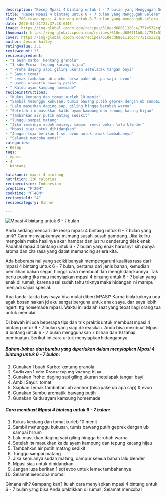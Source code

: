 ```yaml
---
description: "Resep Mpasi 4 bintang untuk 6 - 7 bulan yang Menggugah Selera"
title: "Resep Mpasi 4 bintang untuk 6 - 7 bulan yang Menggugah Selera"
slug: 708-resep-mpasi-4-bintang-untuk-6-7-bulan-yang-menggugah-selera
date: 2020-08-31T23:37:28.644Z
image: https://img-global.cpcdn.com/recipes/610ecd680111b0c4/751x532cq70/mpasi-4-bintang-untuk-6-7-bulan-foto-resep-utama.jpg
thumbnail: https://img-global.cpcdn.com/recipes/610ecd680111b0c4/751x532cq70/mpasi-4-bintang-untuk-6-7-bulan-foto-resep-utama.jpg
cover: https://img-global.cpcdn.com/recipes/610ecd680111b0c4/751x532cq70/mpasi-4-bintang-untuk-6-7-bulan-foto-resep-utama.jpg
author: Jessie Bailey
ratingvalue: 3.1
reviewcount: 13
recipeingredient:
- "1 buah Karbo  kentang granola"
- "1 sdm Prona  tepung kacang hijau"
- " Prohe daging sapi giling ukuran setelapak tangan bayi"
- " Sayur tomat"
- " Lemak tambahan ub anchor bisa pake ub apa saja  evoo"
- " Bumbu aromatik bawang putih"
- " Kaldu ayam kampung homemade"
recipeinstructions:
- "Kukus kentang dan tomat kurleb 10 menit"
- "Sambil menunggu kukusan, tumis bawang putih geprek dengan ub sampai harum"
- "Lalu masukkan daging sapi giling hingga berubah warna"
- "Setelah itu masukkan kaldu ayam kampung dan tepung kacang hijau"
- "Tambahkan air putih matang sedikit"
- "Tunggu sampai matang"
- "Jika semuanya sudah matang, campur semua bahan lalu blender"
- "Mpasi siap untuk dihidangkan"
- "Jangan lupa berikan 1 sdt evoo untuk lemak tambahannya"
- "Selamat mencoba moms!"
categories:
- Resep
tags:
- mpasi
- 4
- bintang

katakunci: mpasi 4 bintang 
nutrition: 220 calories
recipecuisine: Indonesian
preptime: "PT20M"
cooktime: "PT48M"
recipeyield: "4"
recipecategory: Dinner

---
```



![Mpasi 4 bintang untuk 6 - 7 bulan](https://img-global.cpcdn.com/recipes/610ecd680111b0c4/751x532cq70/mpasi-4-bintang-untuk-6-7-bulan-foto-resep-utama.jpg)

Anda sedang mencari ide resep mpasi 4 bintang untuk 6 - 7 bulan yang unik? Cara menyiapkannya memang susah-susah gampang. Jika keliru mengolah maka hasilnya akan hambar dan justru cenderung tidak enak. Padahal mpasi 4 bintang untuk 6 - 7 bulan yang enak harusnya sih punya aroma dan cita rasa yang dapat memancing selera kita.

Ada beberapa hal yang sedikit banyak mempengaruhi kualitas rasa dari mpasi 4 bintang untuk 6 - 7 bulan, pertama dari jenis bahan, kemudian pemilihan bahan segar, hingga cara membuat dan menghidangkannya. Tak perlu pusing jika mau menyiapkan mpasi 4 bintang untuk 6 - 7 bulan yang enak di rumah, karena asal sudah tahu triknya maka hidangan ini mampu menjadi sajian spesial.

Apa tanda-tanda bayi saya bisa mulai diberi MPASI? Karna biola kyknya uda agak bosan makan jd aku sangat berguna untuk anak saya. dan saya lebih ngerti ttg homemade mpasi. Waktu ini adalah saat yang tepat bagi orang tua untuk memulai.


Di bawah ini ada beberapa tips dan trik praktis untuk membuat mpasi 4 bintang untuk 6 - 7 bulan yang siap dikreasikan. Anda bisa membuat Mpasi 4 bintang untuk 6 - 7 bulan menggunakan 7 bahan dan 10 tahap pembuatan. Berikut ini cara untuk menyiapkan hidangannya.

<!--inarticleads1-->

##### Bahan-bahan dan bumbu yang diperlukan dalam menyiapkan Mpasi 4 bintang untuk 6 - 7 bulan:

1. Gunakan 1 buah Karbo:  kentang granola
1. Sediakan 1 sdm Prona:  tepung kacang hijau
1. Gunakan  Prohe: daging sapi giling ukuran setelapak tangan bayi
1. Ambil  Sayur: tomat
1. Siapkan  Lemak tambahan: ub anchor (bisa pake ub apa saja) &amp; evoo
1. Gunakan  Bumbu aromatik: bawang putih
1. Gunakan  Kaldu ayam kampung homemade




<!--inarticleads2-->

##### Cara membuat Mpasi 4 bintang untuk 6 - 7 bulan:

1. Kukus kentang dan tomat kurleb 10 menit
1. Sambil menunggu kukusan, tumis bawang putih geprek dengan ub sampai harum
1. Lalu masukkan daging sapi giling hingga berubah warna
1. Setelah itu masukkan kaldu ayam kampung dan tepung kacang hijau
1. Tambahkan air putih matang sedikit
1. Tunggu sampai matang
1. Jika semuanya sudah matang, campur semua bahan lalu blender
1. Mpasi siap untuk dihidangkan
1. Jangan lupa berikan 1 sdt evoo untuk lemak tambahannya
1. Selamat mencoba moms!




Gimana nih? Gampang kan? Itulah cara menyiapkan mpasi 4 bintang untuk 6 - 7 bulan yang bisa Anda praktikkan di rumah. Selamat mencoba!
